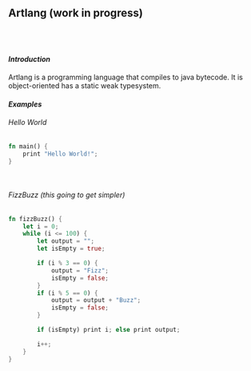 ## Artlang (work in progress)

<br>
<br>

#### _Introduction_
Artlang is a programming language that compiles to 
java bytecode. It is object-oriented has a static weak typesystem.

#### _Examples_
###### Hello World
```rust
fn main() {
    print "Hello World!";
}
```

<br>

###### FizzBuzz (this going to get simpler)
```rust
fn fizzBuzz() {
    let i = 0;
    while (i <= 100) {
        let output = "";
        let isEmpty = true;

        if (i % 3 == 0) {
            output = "Fizz";
            isEmpty = false;
        }
        if (i % 5 == 0) {
            output = output + "Buzz";
            isEmpty = false;
        }

        if (isEmpty) print i; else print output;

        i++;
    }
}
```
